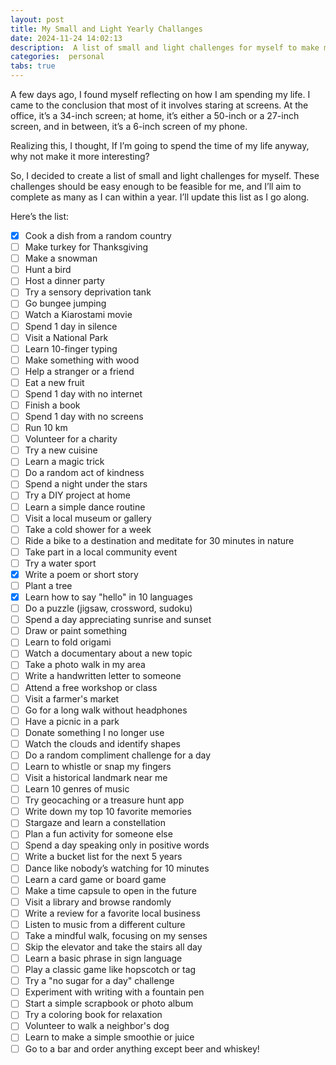 ```yaml
---
layout: post
title: My Small and Light Yearly Challanges
date: 2024-11-24 14:02:13
description:  A list of small and light challenges for myself to make my life less boring and screen-filled.
categories:  personal
tabs: true
---
```


A few days ago, I found myself reflecting on how I am spending my life. I came to the conclusion that most of it involves staring at screens. At the office, it’s a 34-inch screen; at home, it’s either a 50-inch or a 27-inch screen, and in between, it’s a 6-inch screen of my phone.

Realizing this, I thought, If I’m going to spend the time of my life anyway, why not make it more interesting?

So, I decided to create a list of small and light challenges for myself. These challenges should be easy enough to be feasible for me, and I’ll aim to complete as many as I can within a year. I’ll update this list as I go along.

Here’s the list:

- [x] Cook a dish from a random country
- [ ] Make turkey for Thanksgiving
- [ ] Make a snowman
- [ ] Hunt a bird
- [ ] Host a dinner party
- [ ] Try a sensory deprivation tank
- [ ] Go bungee jumping
- [ ] Watch a Kiarostami movie
- [ ] Spend 1 day in silence
- [ ] Visit a National Park
- [ ] Learn 10-finger typing
- [ ] Make something with wood
- [ ] Help a stranger or a friend
- [ ] Eat a new fruit
- [ ] Spend 1 day with no internet
- [ ] Finish a book
- [ ] Spend 1 day with no screens
- [ ] Run 10 km
- [ ] Volunteer for a charity
- [ ] Try a new cuisine
- [ ] Learn a magic trick
- [ ] Do a random act of kindness
- [ ] Spend a night under the stars
- [ ] Try a DIY project at home
- [ ] Learn a simple dance routine
- [ ] Visit a local museum or gallery
- [ ] Take a cold shower for a week
- [ ] Ride a bike to a destination and meditate for 30 minutes in nature
- [ ] Take part in a local community event
- [ ] Try a water sport
- [x] Write a poem or short story
- [ ] Plant a tree
- [x] Learn how to say "hello" in 10 languages
- [ ] Do a puzzle (jigsaw, crossword, sudoku)
- [ ] Spend a day appreciating sunrise and sunset
- [ ] Draw or paint something
- [ ] Learn to fold origami
- [ ] Watch a documentary about a new topic
- [ ] Take a photo walk in my area
- [ ] Write a handwritten letter to someone
- [ ] Attend a free workshop or class
- [ ] Visit a farmer's market
- [ ] Go for a long walk without headphones
- [ ] Have a picnic in a park
- [ ] Donate something I no longer use
- [ ] Watch the clouds and identify shapes
- [ ] Do a random compliment challenge for a day
- [ ] Learn to whistle or snap my fingers
- [ ] Visit a historical landmark near me
- [ ] Learn 10 genres of music
- [ ] Try geocaching or a treasure hunt app
- [ ] Write down my top 10 favorite memories
- [ ] Stargaze and learn a constellation
- [ ] Plan a fun activity for someone else
- [ ] Spend a day speaking only in positive words
- [ ] Write a bucket list for the next 5 years
- [ ] Dance like nobody’s watching for 10 minutes
- [ ] Learn a card game or board game
- [ ] Make a time capsule to open in the future
- [ ] Visit a library and browse randomly
- [ ] Write a review for a favorite local business
- [ ] Listen to music from a different culture
- [ ] Take a mindful walk, focusing on my senses
- [ ] Skip the elevator and take the stairs all day
- [ ] Learn a basic phrase in sign language
- [ ] Play a classic game like hopscotch or tag
- [ ] Try a "no sugar for a day" challenge
- [ ] Experiment with writing with a fountain pen
- [ ] Start a simple scrapbook or photo album
- [ ] Try a coloring book for relaxation
- [ ] Volunteer to walk a neighbor's dog
- [ ] Learn to make a simple smoothie or juice
- [ ] Go to a bar and order anything except beer and whiskey!
